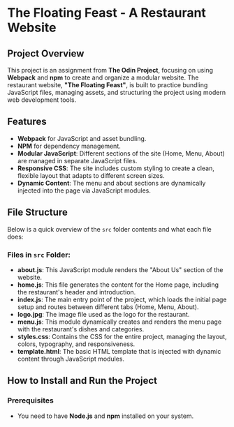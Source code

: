 # The Floating Feast - A Restaurant Website

## Project Overview

This project is an assignment from **The Odin Project**, focusing on using **Webpack** and **npm** to create and organize a modular website. The restaurant website, **"The Floating Feast"**, is built to practice bundling JavaScript files, managing assets, and structuring the project using modern web development tools.

## Features

- **Webpack** for JavaScript and asset bundling.
- **NPM** for dependency management.
- **Modular JavaScript**: Different sections of the site (Home, Menu, About) are managed in separate JavaScript files.
- **Responsive CSS**: The site includes custom styling to create a clean, flexible layout that adapts to different screen sizes.
- **Dynamic Content**: The menu and about sections are dynamically injected into the page via JavaScript modules.

## File Structure

Below is a quick overview of the `src` folder contents and what each file does:

### Files in `src` Folder:

- **about.js**: This JavaScript module renders the "About Us" section of the website.
- **home.js**: This file generates the content for the Home page, including the restaurant's header and introduction.
- **index.js**: The main entry point of the project, which loads the initial page setup and routes between different tabs (Home, Menu, About).
- **logo.jpg**: The image file used as the logo for the restaurant.
- **menu.js**: This module dynamically creates and renders the menu page with the restaurant's dishes and categories.
- **styles.css**: Contains the CSS for the entire project, managing the layout, colors, typography, and responsiveness.
- **template.html**: The basic HTML template that is injected with dynamic content through JavaScript modules.

## How to Install and Run the Project

### Prerequisites

- You need to have **Node.js** and **npm** installed on your system.

